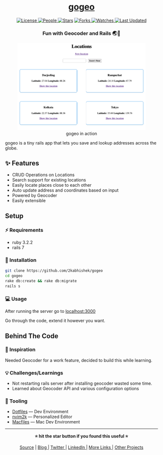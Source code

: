 <div align = "center">

<h1><a href="https://github.com/2kabhishek/gogeo">gogeo</a></h1>

<a href="https://github.com/2KAbhishek/gogeo/blob/main/LICENSE">
<img alt="License" src="https://img.shields.io/github/license/2kabhishek/gogeo?style=flat&color=eee&label="> </a>

<a href="https://github.com/2KAbhishek/gogeo/graphs/contributors">
<img alt="People" src="https://img.shields.io/github/contributors/2kabhishek/gogeo?style=flat&color=ffaaf2&label=People"> </a>

<a href="https://github.com/2KAbhishek/gogeo/stargazers">
<img alt="Stars" src="https://img.shields.io/github/stars/2kabhishek/gogeo?style=flat&color=98c379&label=Stars"></a>

<a href="https://github.com/2KAbhishek/gogeo/network/members">
<img alt="Forks" src="https://img.shields.io/github/forks/2kabhishek/gogeo?style=flat&color=66a8e0&label=Forks"> </a>

<a href="https://github.com/2KAbhishek/gogeo/watchers">
<img alt="Watches" src="https://img.shields.io/github/watchers/2kabhishek/gogeo?style=flat&color=f5d08b&label=Watches"> </a>

<a href="https://github.com/2KAbhishek/gogeo/pulse">
<img alt="Last Updated" src="https://img.shields.io/github/last-commit/2kabhishek/gogeo?style=flat&color=e06c75&label="> </a>

<h3>Fun with Geocoder and Rails 🌏🚂</h3>

<figure>
  <img src="images/screenshot.png" alt="gogeo in action">
  <br/>
  <figcaption>gogeo in action</figcaption>
</figure>

</div>

gogeo is a tiny rails app that lets you save and lookup addresses across the globe.

## ✨ Features

- CRUD Operations on Locations
- Search support for existing locations
- Easily locate places close to each other
- Auto update address and coordinates based on input
- Powered by Geocoder
- Easily extensible

## Setup

### ⚡ Requirements

- ruby 3.2.2
- rails 7

### 🚀 Installation

```bash
git clone https://github.com/2kabhishek/gogeo
cd gogeo
rake db:create && rake db:migrate
rails s
```

### 💻 Usage

After running the server go to [localhost:3000](http://localhost:3000)

Go through the code, extend it however you want.

##  Behind The Code

### 🌈 Inspiration

Needed Geocoder for a work feature, decided to build this while learning.

### 💡 Challenges/Learnings

- Not restarting rails server after installing geocoder wasted some time.
- Learned about Geocoder API and various configuration options

### 🧰 Tooling

- [Dotfiles](https://github.com/2kabhishek/Dotfiles) — Dev Environment
- [nvim2k](https://github.com/2kabhishek/nvim2k) — Personalized Editor
- [Macfiles](https://github.com/2kabhishek/Macfiles) — Mac Dev Environment

<hr>

<div align="center">

<strong>⭐ hit the star button if you found this useful ⭐</strong><br>

<a href="https://github.com/2KAbhishek/gogeo">Source</a>
| <a href="https://2kabhishek.github.io/blog" target="_blank">Blog </a>
| <a href="https://twitter.com/2kabhishek" target="_blank">Twitter </a>
| <a href="https://linkedin.com/in/2kabhishek" target="_blank">LinkedIn </a>
| <a href="https://2kabhishek.github.io/links" target="_blank">More Links </a>
| <a href="https://2kabhishek.github.io/projects" target="_blank">Other Projects </a>

</div>

